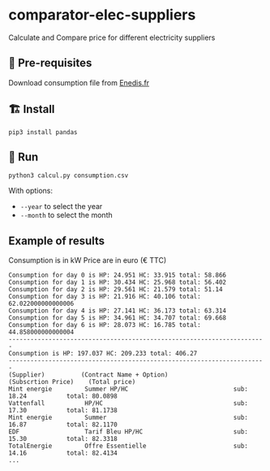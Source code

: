 # comparator-elec-suppliers

Calculate and Compare price for different electricity suppliers

## 🚥 Pre-requisites
Download consumption file from [Enedis.fr](https://enedis.fr) 

## 🏗️ Install
```
pip3 install pandas
```

## 🚀 Run
```
python3 calcul.py consumption.csv
```
With options:
- `--year` to select the year
- `--month` to select the month

## Example of results
Consumption is in kW
Price are in euro (€ TTC)

```
Consumption for day 0 is HP: 24.951 HC: 33.915 total: 58.866
Consumption for day 1 is HP: 30.434 HC: 25.968 total: 56.402
Consumption for day 2 is HP: 29.561 HC: 21.579 total: 51.14
Consumption for day 3 is HP: 21.916 HC: 40.106 total: 62.022000000000006
Consumption for day 4 is HP: 27.141 HC: 36.173 total: 63.314
Consumption for day 5 is HP: 34.961 HC: 34.707 total: 69.668
Consumption for day 6 is HP: 28.073 HC: 16.785 total: 44.858000000000004
-----------------------------------------------------------------------
Consumption is HP: 197.037 HC: 209.233 total: 406.27
-----------------------------------------------------------------------
(Supplier)          (Contract Name + Option)                 (Subscrtion Price)    (Total price)
Mint energie         Summer HP/HC                             sub: 18.24           total: 80.0898
Vattenfall           HP/HC                                    sub: 17.30           total: 81.1738
Mint energie         Summer                                   sub: 16.87           total: 82.1170
EDF                  Tarif Bleu HP/HC                         sub: 15.30           total: 82.3318
TotalEnergie         Offre Essentielle                        sub: 14.16           total: 82.4134
...
```
